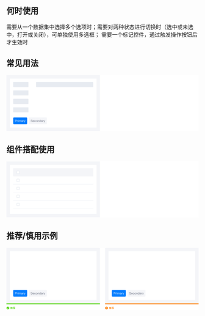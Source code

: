 ## 何时使用

需要从一个数据集中选择多个选项时；需要对两种状态进行切换时（选中或未选中，打开或关闭），可单独使用多选框； 需要一个标记控件，通过触发操作按钮后才生效时

## 常见用法

![多选框可以在表单中单独使用](https://github.com/sheinsight/shineout-static/blob/main/shineout-next/images/checkbox/001.png?raw=true)

## 组件搭配使用

![在列表中一般会用于全选、半全选](https://github.com/sheinsight/shineout-static/blob/main/shineout-next/images/checkbox/002.png?raw=true)

## 推荐/慎用示例

![当选项较多且字段长度不一时，建议将多选框对齐](https://github.com/sheinsight/shineout-static/blob/main/shineout-next/images/checkbox/003.png?raw=true)
